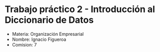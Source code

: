 # Trabajo práctico 2 - Introducción al Diccionario de Datos

- Materia: Organización Empresarial
- Nombre: Ignacio Figueroa
- Comision: 7
